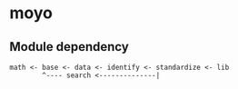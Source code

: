 # moyo

## Module dependency

```
math <- base <- data <- identify <- standardize <- lib
        ^---- search <--------------|
```
